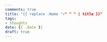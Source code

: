 ```yaml
---
comments: true
title: "{{ replace .Name "-" " " | title }}"
tags:
- thoughts
date: {{ .Date }}
draft: true
---
```

